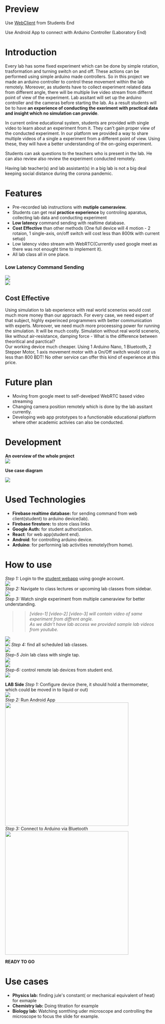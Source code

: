 # Preview

Use [WebClient](https://telecommand.netlify.app/) from Students End

Use Android App to connect with Arduino Controller (Laboratory End)

# Introduction

Every lab has some fixed experiment which can be done by simple rotation, trasformation and turning switch on and off. These actions can be performed using simple arduino made controllers. So in this project we made an arduino controller to control these movement within the lab remotely. Moreover, as students have to collect experiment related data from different angle, there will be multiple live video stream from differnt point of view of the experiment. Lab assitant will set up the arduino controller and the cameras before starting the lab. As a result students will be to have __an experience of conducting the exeriment with practical data and insight which no simulation can provide__.  

In current online educational system, students are provided with single video to learn about an experiment from it. They can't gain proper view of the conducted experiment. In our platform we provided a way to share multiple videos of a single a experiment from a different point of view. Using these, they will have a better understanding of the on-going experiment.  

Students can ask questions to the teachers who is present in the lab. He can also review also review the experiment conducted remotely.  

Having lab teacher(s) and lab assistant(s) in a big lab is not a big deal keeping social distance during the corona pandemic.

# Features

- Pre-recorded lab instructions with __mutiple cameraview.__
- Students can get real __practice experience__ by controling aparatus, collecting lab data and conducting experiment
- __Low latency__ command sending with realtime database.  
- __Cost Effective__ than other methods (One full device will 4 motion - 2 rotaion, 1 single-axis, on/off switch will cost less than 800tk with current setup)  
- Low latency video stream with WebRTC(Currently used google meet as there was not enought time to implement it).  
- All lab class all in one place.

### Low Latency Command Sending
![](https://i.ibb.co/kDJzG05/ezgif-com-gif-maker-2.gif)  
![](https://i.ibb.co/mNNVFpj/ezgif-com-gif-maker.gif)  

## Cost Effective
Using simulation to lab experience with real world scenerios would cost much more money than our approach. For every case, we need expert of that subject, highly experinced programmers with better communication with experts. Moreover, we need much more proceessing power for running the simulation. It will be much costly. Simulation without real world scenerio, like without air-resistance, damping force - What is the difference between theoritical and parctical?  
Our working device much cheaper. Using 1 Arduino Nano, 1 Bluetooth, 2 Stepper Motor, 1 axis movement motor with a On/Off switch would cost us less than 800 BDT! No other service can offer this kind of experience at this price.

# Future plan

- Moving from google meet to self-develped WebRTC based video streaming
- Changing camera position remotely which is done by the lab assitant currently.
- Developing web app prototypes to a functionable educational platform where other academic activies can also be conducted.

# Development

__An overview of the whole project__   
![](https://i.ibb.co/BwjNtvK/Hack-the-verse.png)  

__Use case diagram__  

![](https://i.ibb.co/StSppfy/Use-Case-Diagram.png)

# Used Technologies

-  __Firebase realtime database:__ for sending command from web client(student) to arduino device(lab).
- __Firebase firestore:__ to store class links
- __Google Auth:__ for student authorization.
- __React__: for web app(student end).
- __Android__: for controlling arduino device.
- __Arduino__: for performing lab activities remotely(from home).

# How to use

_Step 1:_ Login to the [student webapp](https://telecommand.netlify.app/) using google account.  
![](https://i.ibb.co/wSQRJ0k/image.png)  
_Step 2:_ Navigate to class lectures or upcoming lab classes from sidebar.  
![](https://i.ibb.co/ZKNZjqd/image.png)  
_Step 3:_ Watch single experiment from multiple cameraview for better understanding.   

>> _\[video-1] \[video-2] \[video-3] will contain video of same experiment from diffrent angle.  
>> As we didn't have lab access we provided sample lab videos from youtube._   


![](https://i.ibb.co/CKPtGzt/image.png)  
![](https://i.ibb.co/dcpQ1x9/image.png) 
_Step 4:_ find all scheduled lab classes.  
![](https://i.ibb.co/xq10X34/image.png)  
_Step-5_ Join lab class with single tap.  
![](https://i.ibb.co/zZmxFj2/image.png)  
![](https://i.ibb.co/4t047w2/image.png)  
_Step-6:_ control remote lab devices from student end.  
![](https://i.ibb.co/5WNNmps/image.png)  

__LAB Side__
_Step 1:_ Configure device (here, it should hold a thermometer, which could be moved in to liquid or out)  
![](https://i.ibb.co/5sHMh2w/IMG-20201115-034144.jpg)  
_Step 2:_ Run Android App  
<img src="https://i.ibb.co/pK2YH1C/Screenshot-2020-11-15-04-24-30-138-com-engliplan-telelabclient.jpg" height=400>  
_Step 3:_ Connect to Arduino via Bluetooth  
<img src="https://i.ibb.co/jVcVvfF/Screenshot-2020-11-15-04-24-16-364-com-engliplan-telelabclient.jpg" height=400>  

__READY TO GO__

# Use cases
- __Physics lab:__ finding jule's constant( or mechanical equivalent of heat)  for exmaple
- __Chemistry lab:__ Doing titration for example
- __Biology lab:__ Watching somthing uder microscope and controlling the microscope to focus the slide for example. 
